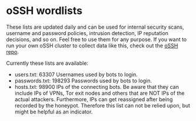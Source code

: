 # oSSH wordlists
These lists are updated daily and can be used for internal security scans, username and password policies, intrusion detection, IP reputation decisions, and so on. Feel free to use them for any purpose. If you want to run your own oSSH cluster to collect data like this, check out the [oSSH repo](https://github.com/toxyl/ossh).  

Currently these lists are available:  
- users.txt: 63307                                                                                                                                                                                                                     Usernames used by bots to login. 
- passwords.txt: 198293                                                                                                                                                                                                                     Passwords used by bots to login. 
- hosts.txt: 98900                                                                                                                                                                                                                     IPs of the connecting bots. Be aware that they can include IPs of VPNs, Tor exit nodes and others that are NOT IPs of the actual attackers. Furthermore, IPs can get reassigned after being recorded by the honeypot. Therefore this list can not be relied upon, but might be helpful as an indicator.
